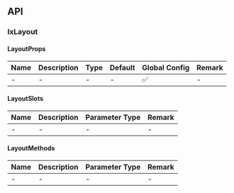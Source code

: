 ## API

### IxLayout

#### LayoutProps

| Name | Description | Type | Default | Global Config | Remark |
| --- | --- | --- | --- | --- | --- |
| - | - | - | - | ✅ | - |

#### LayoutSlots

| Name | Description | Parameter Type | Remark |
| --- | --- | --- | --- |
| - | - | - | - |

#### LayoutMethods

| Name | Description | Parameter Type | Remark |
| --- | --- | --- | --- |
| - | - | - | - |
